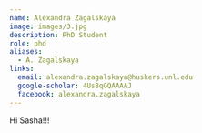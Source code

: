 ```yaml
---
name: Alexandra Zagalskaya
image: images/3.jpg
description: PhD Student
role: phd
aliases:
  - A. Zagalskaya
links:
  email: alexandra.zagalskaya@huskers.unl.edu
  google-scholar: 4Us8qGQAAAAJ
  facebook: alexandra.zagalskaya
---
```


Hi Sasha!!!
